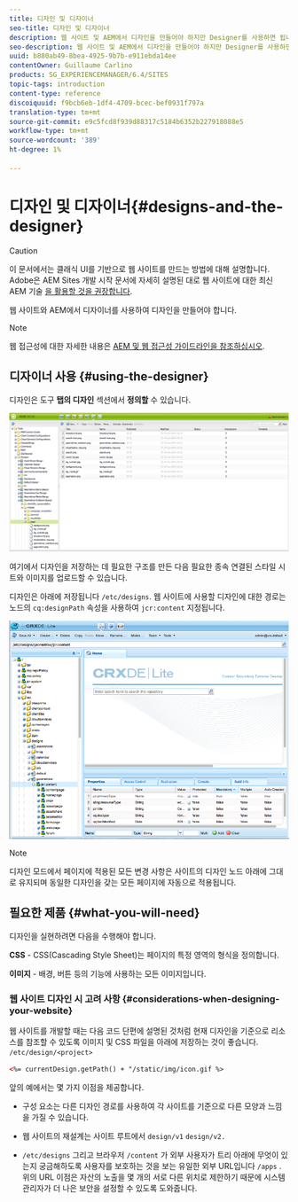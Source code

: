 ```yaml
---
title: 디자인 및 디자이너
seo-title: 디자인 및 디자이너
description: 웹 사이트 및 AEM에서 디자인을 만들어야 하지만 Designer를 사용하면 됩니다
seo-description: 웹 사이트 및 AEM에서 디자인을 만들어야 하지만 Designer를 사용하면 됩니다
uuid: b880ab49-8bea-4925-9b7b-e911ebda14ee
contentOwner: Guillaume Carlino
products: SG_EXPERIENCEMANAGER/6.4/SITES
topic-tags: introduction
content-type: reference
discoiquuid: f9bcb6eb-1df4-4709-bcec-bef0931f797a
translation-type: tm+mt
source-git-commit: e9c5fcd8f939d88317c5184b6352b227918088e5
workflow-type: tm+mt
source-wordcount: '389'
ht-degree: 1%

---
```



# 디자인 및 디자이너{#designs-and-the-designer}

>[!CAUTION]
>
>이 문서에서는 클래식 UI를 기반으로 웹 사이트를 만드는 방법에 대해 설명합니다. Adobe은 AEM Sites 개발 시작 문서에 자세히 설명된 대로 웹 사이트에 대한 최신 AEM 기술 [을 활용할 것을 권장합니다](/help/sites-developing/getting-started.md).

웹 사이트와 AEM에서 디자이너를 사용하여 디자인을 만들어야 합니다.

>[!NOTE]
>
>웹 접근성에 대한 자세한 내용은 [AEM 및 웹 접근성 가이드라인을 참조하십시오](/help/managing/web-accessibility.md).

## 디자이너 사용 {#using-the-designer}

디자인은 도구 **탭의 디자인** 섹션에서 **정의할** 수 있습니다.

![screen_shot_2012-02-01at30237pm](assets/screen_shot_2012-02-01at30237pm.png)

여기에서 디자인을 저장하는 데 필요한 구조를 만든 다음 필요한 종속 연결된 스타일 시트와 이미지를 업로드할 수 있습니다.

디자인은 아래에 저장됩니다 `/etc/designs`. 웹 사이트에 사용할 디자인에 대한 경로는 노드의 `cq:designPath` 속성을 사용하여 `jcr:content` 지정됩니다.

![chlimage_1-74](assets/chlimage_1-74.png)

>[!NOTE]
>
>디자인 모드에서 페이지에 적용된 모든 변경 사항은 사이트의 디자인 노드 아래에 그대로 유지되며 동일한 디자인을 갖는 모든 페이지에 자동으로 적용됩니다.

## 필요한 제품 {#what-you-will-need}

디자인을 실현하려면 다음을 수행해야 합니다.

**CSS** - CSS(Cascading Style Sheet)는 페이지의 특정 영역의 형식을 정의합니다.

**이미지** - 배경, 버튼 등의 기능에 사용하는 모든 이미지입니다.

### 웹 사이트 디자인 시 고려 사항 {#considerations-when-designing-your-website}

웹 사이트를 개발할 때는 다음 코드 단편에 설명된 것처럼 현재 디자인을 기준으로 리소스를 참조할 수 있도록 이미지 및 CSS 파일을 아래에 저장하는 것이 좋습니다. `/etc/design/<project>`

```xml
<%= currentDesign.getPath() + "/static/img/icon.gif %>
```

앞의 예에서는 몇 가지 이점을 제공합니다.

* 구성 요소는 다른 디자인 경로를 사용하여 각 사이트를 기준으로 다른 모양과 느낌을 가질 수 있습니다.
* 웹 사이트의 재설계는 사이트 루트에서 `design/v1` `design/v2.`

* `/etc/designs` 그리고 브라우저 `/content` 가 외부 사용자가 트리 아래에 무엇이 있는지 궁금해하도록 사용자를 보호하는 것을 보는 유일한 외부 URL입니다 `/apps` . 위의 URL 이점은 자산의 노출을 몇 개의 서로 다른 위치로 제한하기 때문에 시스템 관리자가 더 나은 보안을 설정할 수 있도록 도와줍니다.

